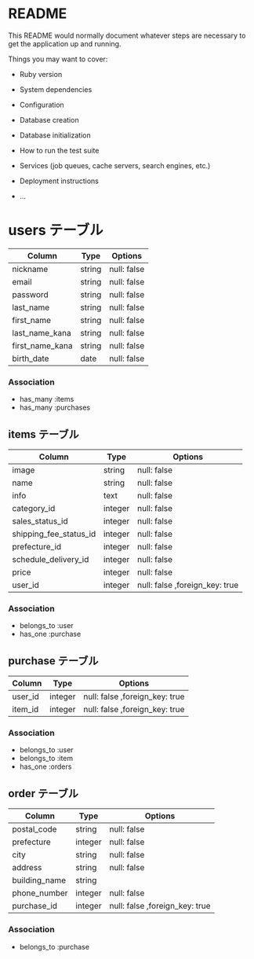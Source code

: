 # README

This README would normally document whatever steps are necessary to get the
application up and running.

Things you may want to cover:

* Ruby version

* System dependencies

* Configuration

* Database creation

* Database initialization

* How to run the test suite

* Services (job queues, cache servers, search engines, etc.)

* Deployment instructions

* ...

# users テーブル

| Column           | Type    | Options     |
| ---------------- | ------- | ----------- |
| nickname         | string  | null: false |
| email            | string  | null: false |
| password         | string  | null: false |
| last_name        | string  | null: false |
| first_name       | string  | null: false |
| last_name_kana   | string  | null: false |
| first_name_kana  | string  | null: false |
| birth_date       | date    | null: false |

### Association

- has_many :items 
- has_many :purchases


## items テーブル

| Column                     | Type     | Options                       |
| -------------------------- | -------- | ----------------------------- |
| image                      | string   | null: false                   |
| name                       | string   | null: false                   |
| info                       | text     | null: false                   |
| category_id                | integer  | null: false                   |
| sales_status_id            | integer  | null: false                   |
| shipping_fee_status_id     | integer  | null: false                   |
| prefecture_id              | integer  | null: false                   |
| schedule_delivery_id       | integer  | null: false                   |
| price                      | integer  | null: false                   |
| user_id                    | integer  | null: false ,foreign_key: true|


### Association

- belongs_to :user
- has_one :purchase

## purchase テーブル

| Column        | Type    | Options                       |
| ------------- | ------- | ----------------------------- |
| user_id       | integer | null: false ,foreign_key: true|
| item_id       | integer | null: false ,foreign_key: true|

### Association
- belongs_to :user
- belongs_to :item
- has_one :orders


## order テーブル

| Column            | Type    | Options                       |
| ----------------- | ------- | ------------------------------|
| postal_code       | string  | null: false                   |
| prefecture        | integer | null: false                   |
| city              | string  | null: false                   |
| address           | string  | null: false                   |
| building_name     | string  |                               |
| phone_number      | integer | null: false                   |
| purchase_id       | integer | null: false ,foreign_key: true|

### Association

- belongs_to :purchase
